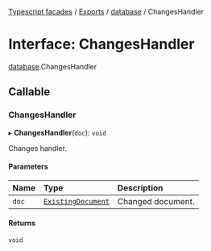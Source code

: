 [Typescript facades](../index.md) / [Exports](../modules.md) / [database](../modules/database.md) / ChangesHandler

# Interface: ChangesHandler

[database](../modules/database.md).ChangesHandler

## Callable

### ChangesHandler

▸ **ChangesHandler**(`doc`): `void`

Changes handler.

#### Parameters

| Name | Type | Description |
| :------ | :------ | :------ |
| `doc` | [`ExistingDocument`](database.ExistingDocument.md) | Changed document. |

#### Returns

`void`
